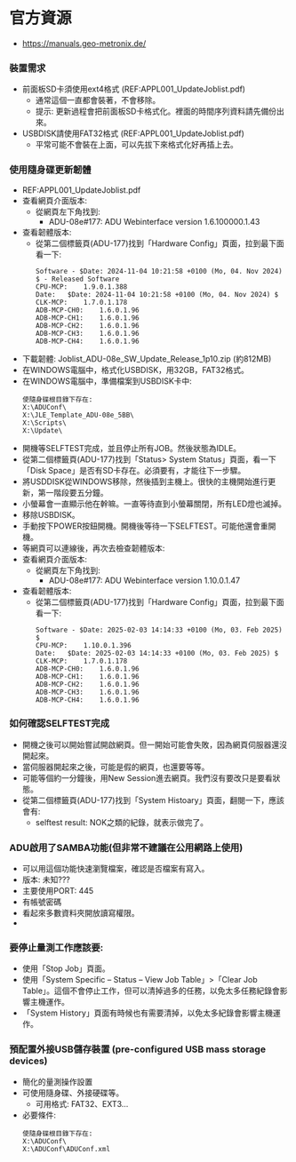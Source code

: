 # 官方資源
+ https://manuals.geo-metronix.de/

### 裝置需求
+ 前面板SD卡須使用ext4格式 (REF:APPL001_UpdateJoblist.pdf)
  + 通常這個一直都會裝著，不會移除。
  + 提示: 更新過程會把前面板SD卡格式化。裡面的時間序列資料請先備份出來。
+ USBDISK請使用FAT32格式 (REF:APPL001_UpdateJoblist.pdf)
  + 平常可能不會裝在上面，可以先拔下來格式化好再插上去。 

### 使用隨身碟更新韌體
+ REF:APPL001_UpdateJoblist.pdf
+ 查看網頁介面版本:
  + 從網頁左下角找到:
    +  ADU-08e#177: ADU Webinterface version 1.6.100000.1.43
+ 查看韌體版本:
  + 從第二個標籤頁(ADU-177)找到「Hardware Config」頁面，拉到最下面看一下:
    ```
    Software - $Date: 2024-11-04 10:21:58 +0100 (Mo, 04. Nov 2024) $ - Released Software
    CPU-MCP:	1.9.0.1.388
    Date:	$Date: 2024-11-04 10:21:58 +0100 (Mo, 04. Nov 2024) $
    CLK-MCP:	1.7.0.1.178
    ADB-MCP-CH0:	1.6.0.1.96
    ADB-MCP-CH1:	1.6.0.1.96
    ADB-MCP-CH2:	1.6.0.1.96
    ADB-MCP-CH3:	1.6.0.1.96
    ADB-MCP-CH4:	1.6.0.1.96
    ``` 
+ 下載韌體: Joblist_ADU-08e_SW_Update_Release_1p10.zip (約812MB)
+ 在WINDOWS電腦中，格式化USBDISK，用32GB，FAT32格式。
+ 在WINDOWS電腦中，準備檔案到USBDISK卡中:
  ```
  使隨身碟根目錄下存在:
  X:\ADUConf\
  X:\JLE_Template_ADU-08e_5BB\
  X:\Scripts\
  X:\Update\
  ```
+ 開機等SELFTEST完成，並且停止所有JOB。然後狀態為IDLE。
+ 從第二個標籤頁(ADU-177)找到「Status> System Status」頁面，看一下「Disk Space」是否有SD卡存在。必須要有，才能往下一步驟。
+ 將USDDISK從WINDOWS移除，然後插到主機上。很快的主機開始進行更新，第一階段要五分鐘。
+ 小螢幕會一直顯示他在幹嘛。一直等待直到小螢幕關閉，所有LED燈也滅掉。
+ 移除USBDISK。
+ 手動按下POWER按鈕開機。開機後等待一下SELFTEST。可能他還會重開機。
+ 等網頁可以連線後，再次去檢查韌體版本:
+ 查看網頁介面版本:
  + 從網頁左下角找到:
    +  ADU-08e#177: ADU Webinterface version 1.10.0.1.47
+ 查看韌體版本:
  + 從第二個標籤頁(ADU-177)找到「Hardware Config」頁面，拉到最下面看一下:
    ```
    Software - $Date: 2025-02-03 14:14:33 +0100 (Mo, 03. Feb 2025) $ 
    CPU-MCP:	1.10.0.1.396
    Date:	$Date: 2025-02-03 14:14:33 +0100 (Mo, 03. Feb 2025) $
    CLK-MCP:	1.7.0.1.178
    ADB-MCP-CH0:	1.6.0.1.96
    ADB-MCP-CH1:	1.6.0.1.96
    ADB-MCP-CH2:	1.6.0.1.96
    ADB-MCP-CH3:	1.6.0.1.96
    ADB-MCP-CH4:	1.6.0.1.96
    ``` 
### 如何確認SELFTEST完成
+ 開機之後可以開始嘗試開啟網頁。但一開始可能會失敗，因為網頁伺服器還沒開起來。
+ 當伺服器開起來之後，可能是假的網頁，也還要等等。
+ 可能等個約一分鐘後，用New Session進去網頁。我們沒有要改只是要看狀態。
+ 從第二個標籤頁(ADU-177)找到「System Histoary」頁面，翻閱一下，應該會有:
  + selftest result: NOK之類的紀錄，就表示做完了。


### ADU啟用了SAMBA功能(但非常不建議在公用網路上使用)
+ 可以用這個功能快速瀏覽檔案，確認是否檔案有寫入。
+ 版本: 未知???
+ 主要使用PORT: 445 
+ 有帳號密碼
+ 看起來多數資料夾開放讀寫權限。
+ 

### 要停止量測工作應該要:
+ 使用「Stop Job」頁面。
+ 使用「System Specific – Status – View Job Table」>「Clear Job Table」。這個不會停止工作，但可以清掉過多的任務，以免太多任務紀錄會影響主機運作。
+ 「System History」頁面有時候也有需要清掉，以免太多紀錄會影響主機運作。


### 預配置外接USB儲存裝置 (pre-configured USB mass storage devices)
+ 簡化的量測操作設置
+ 可使用隨身碟、外接硬碟等。
  + 可用格式: FAT32、EXT3...
+ 必要條件:
  ```
  使隨身碟根目錄下存在:
  X:\ADUConf\
  X:\ADUConf\ADUConf.xml
  ```
